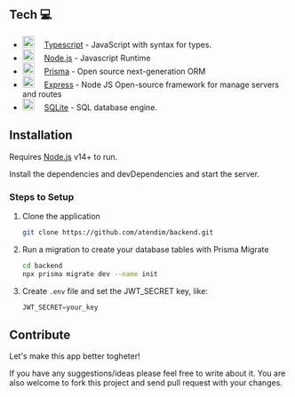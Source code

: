
## Tech 💻
- <a href="https://www.typescriptlang.org/" title="Typescript"><img src="https://github.com/get-icon/geticon/raw/master/icons/typescript-icon.svg" alt="Typescript" width="21px" height="21px"></a>&emsp;  [Typescript] - JavaScript with syntax for types.
- <a href="https://nodejs.org/" title="Node.js"><img src="https://github.com/get-icon/geticon/raw/master/icons/nodejs-icon.svg" alt="Node.js" width="21px" height="21px"></a>&emsp;  [Node.js](https://nodejs.org/) - Javascript Runtime
- <a href="https://prisma.io/" title="Prisma"><img src="https://www.prisma.io/images/favicon-32x32.png" alt="Vite" width="21px" height="21px"></a>&emsp; [Prisma] -  Open source next-generation ORM
- <a href="http://expressjs.com" title="Express"><img src="http://expressjs.com/images/favicon.png" alt="Vite" width="21px" height="21px"></a> &emsp;[Express] - Node JS Open-source framework for manage servers and routes
- <a href="https://www.sqlite.org/index.html" title="# SQLite"><img src="https://www.prisma.io/prisma-in-your-ecosystem-page/sqllite.svg" alt="MySQL" width="21px" height="21px"></a>&emsp; [SQLite] - SQL database engine.


## Installation

Requires [Node.js](https://nodejs.org/) v14+ to run.

Install the dependencies and devDependencies and start the server.

### Steps to Setup

 1. Clone the application
	```sh
	git clone https://github.com/atendim/backend.git
	```
 2.  Run a migration to create your database tables with Prisma Migrate
		```sh
		cd backend
		npx prisma migrate dev --name init
    	```
 3.  Create `.env` file and set the JWT_SECRET key, like:
		```javascript
		JWT_SECRET=your_key
    	```
## Contribute
Let's make this app better togheter!

If you have any suggestions/ideas please feel free to write about it. You are also welcome to fork this project and send pull request with your changes.

[//]: # (These are reference links used in the body of this note and get stripped out when the markdown processor does its job. There is no need to format nicely because it shouldn't be seen. Thanks SO - http://stackoverflow.com/questions/4823468/store-comments-in-markdown-syntax)
    
   [ReactJs]: <https://reactjs.org/>
   [axios]: <https://axios-http.com/docs/intro>
   [Radix UI]: <https://www.radix-ui.com/>
   [Stiches]: <https://stitches.dev/>
   [Prisma]: <https://www.prisma.io/>
   [node.js]: <http://nodejs.org>
   [Typescript]: <https://www.typescriptlang.org/>
   [express]: <http://expressjs.com>
   [React JS]: <https://reactjs.org/>
   [FormatJS]: <https://formatjs.io/>
   [Vite]: <https://vitejs.dev/>
   [SQLite]: <https://www.sqlite.org/index.html>
